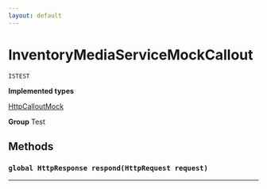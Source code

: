 ```yaml
---
layout: default
---
```

# InventoryMediaServiceMockCallout

`ISTEST`



**Implemented types**

[HttpCalloutMock](HttpCalloutMock)


**Group** Test

## Methods
### `global HttpResponse respond(HttpRequest request)`
---
